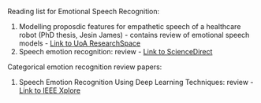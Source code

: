 Reading list for Emotional Speech Recognition:
1. Modelling proposdic features for empathetic speech of a healthcare robot (PhD thesis, Jesin James) - contains review of emotional speech models - [Link to UoA ResearchSpace](https://researchspace.auckland.ac.nz/handle/2292/57045)
2. Speech emotion recognition: review - [Link to ScienceDirect](https://www.sciencedirect.com/science/article/pii/S0167639319302262)
 
Categorical emotion recognition review papers:
1. Speech Emotion Recognition Using Deep Learning Techniques: review - [Link to IEEE Xplore](https://ieeexplore.ieee.org/abstract/document/8805181)
